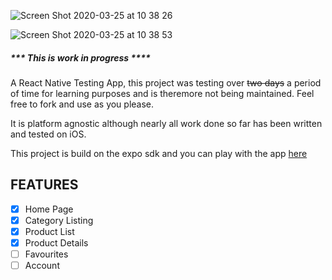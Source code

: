  ![Screen Shot 2020-03-25 at 10 38 26](https://user-images.githubusercontent.com/8923057/77500942-e1b9a580-6e84-11ea-8989-54e5c392bb5b.png)

 ![Screen Shot 2020-03-25 at 10 38 53](https://user-images.githubusercontent.com/8923057/77500962-eda56780-6e84-11ea-9c9a-9554b349dbd9.png)

##### *** This is work in progress ****
A React Native Testing App, this project was testing over ~~two days~~ a period of time for learning purposes and is theremore not being maintained. Feel free to fork and use as you please.

It is platform agnostic although nearly all work done so far has been written and tested on iOS.

This project is build on the expo sdk and you can play with the app  [here](https://exp.host/@wpt/mmflights)

## FEATURES

- [x] Home Page
- [x] Category Listing
- [x] Product List
- [x] Product Details
- [ ] Favourites
- [ ] Account